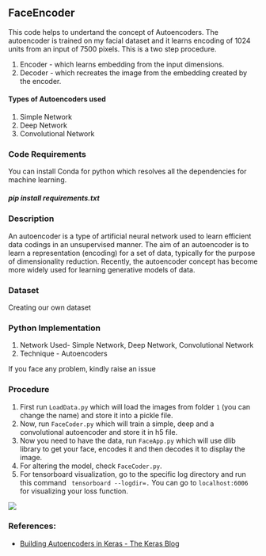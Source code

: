 ## FaceEncoder
This code helps to undertand the concept of Autoencoders. The autoencoder is trained on my facial dataset and it learns encoding of 1024 units from an input of 7500 pixels. This is a two step procedure.
1) Encoder - which learns embedding from the input dimensions.
2) Decoder - which recreates the image from the embedding created by the encoder.

#### Types of Autoencoders used
1) Simple Network
2) Deep Network
3) Convolutional Network

### Code Requirements
You can install Conda for python which resolves all the dependencies for machine learning.

##### pip install requirements.txt

### Description
An autoencoder is a type of artificial neural network used to learn efficient data codings in an unsupervised manner. The aim of an autoencoder is to learn a representation (encoding) for a set of data, typically for the purpose of dimensionality reduction. Recently, the autoencoder concept has become more widely used for learning generative models of data.

### Dataset
Creating our own dataset

### Python  Implementation

1) Network Used- Simple Network, Deep Network, Convolutional Network
2) Technique - Autoencoders

If you face any problem, kindly raise an issue

### Procedure

1) First run `LoadData.py` which will load the images from folder `1` (you can change the name) and store it into a pickle file.
2) Now, run `FaceCoder.py` which will train a simple, deep and a convolutional autoencoder and store it in h5 file.
2) Now you need to have the data, run `FaceApp.py` which will use dlib library to get your face, encodes it and then decodes it to display the image.
3) For altering the model, check `FaceCoder.py`.
4) For tensorboard visualization, go to the specific log directory and run this command ` tensorboard --logdir=.` You can go to `localhost:6006` for visualizing your loss function.

<img src="https://github.com/akshaybahadur21/FaceEncoder/blob/master/faceEnc.gif">

### References:
 
 - [Building Autoencoders in Keras - The Keras Blog](https://blog.keras.io/building-autoencoders-in-keras.html) 





